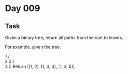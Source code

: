 # Day 009

## Task

Given a binary tree, return all paths from the root to leaves.

For example, given the tree:

   1
  / \
 2   3
    / \
   4   5
Return [[1, 2], [1, 3, 4], [1, 3, 5]].
